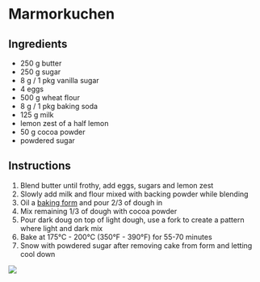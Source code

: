 # Marmorkuchen

## Ingredients
 - 250 g butter
 - 250 g sugar
 - 8 g / 1 pkg vanilla sugar
 - 4 eggs
 - 500 g wheat flour
 - 8 g / 1 pkg baking soda
 - 125 g milk
 - lemon zest of a half lemon
 - 50 g cocoa powder
 - powdered sugar

## Instructions

1. Blend butter until frothy, add eggs, sugars and lemon zest
1. Slowly add milk and flour mixed with backing powder while blending
1. Oil a [baking form](https://www.google.com/search?q=marmorkuchen+form) and pour 2/3 of dough in
1. Mix remaining 1/3 of dough with cocoa powder
1. Pour dark doug on top of light dough, use a fork to create a pattern where light and dark mix
1. Bake at 175°C - 200°C (350°F - 390°F) for 55-70 minutes
1. Snow with powdered sugar after removing cake from form and letting cool down

![](https://www.oetker.ch/Recipe/Recipes/oetker.ch/ch-de/baking/image-thumb__12509__RecipeDetailsLightBox/marmorkuchen.jpg)

